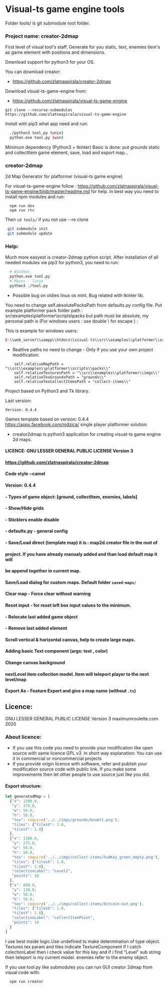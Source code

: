 # Visual-ts game engine tools #

Folder tools/ is git submodule root folder.

### Project name: creator-2dmap ###

First level of visual tool's staff.
Generate for you static, text, enemies item's as game element with positions and dimensions.

Download support for python3 for your OS.

You can download creator:
 - https://github.com/zlatnaspirala/creator-2dmap

Download visual-ts-game-engine from:

- https://github.com/zlatnaspirala/visual-ts-game-engine

```
git clone --recurse-submodules https://github.com/zlatnaspirala/visual-ts-game-engine
```

Install with pip3 what app need and run:
```bash
  ./python3 tool.py (unix)
  python.exe tool.py (win)
```

Minimum dependency (Python3 + tkinter)
Basic is done: put grounds static and collectItem game element, save, load and export map...

### creator-2dmap ###
2d Map Generator for platformer (visual-ts game engine)

For visual-ts-game-engine follow : https://github.com/zlatnaspirala/visual-ts-game-engine/blob/master/readme.md for help. In best way you need to install npm modules and run:

```
  npm run dev
  npm run rtc
```

Then `cd tools/` if you not use --re clone

```bash
 git submodule init
 git submodule update
```

### Help:
Much more easyest is creator-2dmap python script. After installation of all needed modules vie pip3 for python3, you need to run:

```bash
  # Windows
  python.exe tool.py
  # Macos - linux
  python3 ./tool.py
```

 - Possible bug on oldies linux os mint. Bug related with tkinter lib.

You need to change self.absolutePacksPath from defaults.py config file.
Put example platformer pack folder path : src\examples\platformer\scripts\packs but path must be absolute, my personal path is (For windows users : use double \ for escape ) :

This is example for windows users:

```javascript
E:\\web_server\\xampp\\htdocs\\visual-ts\\src\\examples\\platformer\\scripts\\packs\\"
```

 - Realtive paths no need to change - Only if you use your own project modification.

```
    self.relativeMapPath = "\\src\\examples\\platformer\\scripts\\packs\\"
    self.relativeTexturesPath = "\\src\\examples\\platformer\\imgs\\"
    self.relativeTexGroundsPath = "grounds\\"
    self.relativeTexCollectItemsPath = "collect-items\\"
```

Project based on Python3 and Tk library.

Last version:

  `Version: 0.4.4`

  Games template based on version: 0.4.4
  https://apps.facebook.com/nidzica/ single player platformer solution.

  - creator2dmap is python3 application for creating visuat-ts game engine 2d maps.

####  LICENCE: GNU LESSER GENERAL PUBLIC LICENSE Version 3
####  https://github.com/zlatnaspirala/creator-2dmap
####  Code style ~camel
####  Version: 0.4.4
####  - Types of game object: [ground, collectItem, enemies, labels]
####  - Show/Hide grids
####  - Sticklers enable disable
####  - defaults.py - general config
####  - Save/Load direct (template map) it is : map2d.creator file in the root of
####     project. If you have already manualy added and than load default map it will
####     be append together in current map.
####    Save/Load dialog for custom maps. Default folder `saved-maps/`
####   Clear map - Force clear without warning
####   Reset input - for reset left box input values to the minimum.
####  - Relocate last added game object
####  - Remove last added element
####   Scroll vertical & horizontal canvas, help to create large maps.
####   Adding basic Text component (args: text , color)
####   Change canvas background
####   nextLevel item collection model. Item will teleport player to the next level/map
####   Export As - Feature Export and give a map name (without `.ts`)

## Licence: ##
GNU LESSER GENERAL PUBLIC LICENSE Version 3 maximumroulette.com 2020

### About licence: ###

  - If you use this code you need to provide your modification like open source
    with same licence GPL v3.
    In short way explanation: You can use it in commercial or noncommercial projects
  - if you provide origin licence with software, refer and publish your modification source code with public link.
    If you make some improvements then let other people to use source just like you did.

#### Export structure: ####

```javascript
let generatedMap = [
  {"x": 1300.0,
   "y": 375.0,
   "w": 50.0,
   "h": 50.0,
   "tex": require('../../imgs/grounds/boxAlt.png'),
   "tiles": {"tilesX": 1.0,
   "tilesY": 1.0}
  },
  {"x": 1300.0,
   "y": 275.0,
   "w": 50.0,
   "h": 50.0,
   "tex": require('../../imgs/collect-items/hudKey_green_empty.png'),
   "tiles": {"tilesX": 1.0,
   "tilesY": 1.0},
   "colectionLabel": "Level2",
   "points": 10
  },
  {"x": 600.0,
   "y": 130.0,
   "w": 50.0,
   "h": 50.0,
   "tex": require('../../imgs/collect-items/bitcoin-out.png'),
   "tiles": {"tilesX": 1.0,
   "tilesY": 1.0},
   "colectionLabel": "collectItemPoint",
   "points": 10
  }
]
```

I use best inside logic.Use undefined to make determination of type object. Textures tex param and tiles indicate TextureComponent If I catch colectionLabel then i check value for this key and if i find "Level" sub string then teleport is my current model. enemies refer to the enemy object.

If you use tool.py like submodules you can run GUI creator 2dmap from visual code with:

```
  npm run creator
```


